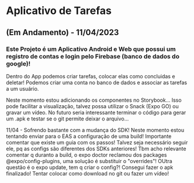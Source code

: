 # Aplicativo de Tarefas
## (Em Andamento) - 11/04/2023
### Este Projeto é um Aplicativo Android e Web que possui um registro de contas e login pelo Firebase (banco de dados do google)!

Dentro do App podemos criar tarefas, colocar elas como concluidas e deletar! Podemos criar uma conta no banco de dados e associar as tarefas a um usuário.

Neste momento estou adicionando os componentes no Storybook... Isso pode facilitar a visualização, talvez possa utilizar o Snack (Expo GO) ou gravar um vídeo.
No futuro seria interessante terminar o código para gerar um .apk e testar se o git permite deixar o arquivo...

11/04 - Sofrendo bastante com a mudança do SDK! Neste momento estou tentando enviar para o EAS a configuração de uma build! Importante comentar que existe um guia com os passos! Talvez seja necessário seguir ele, pq as configs são diferentes dos SDKs anteriores!
Tbm acho relevante comentar q duranto a build, o expo doctor reclamou dos packages  @expo/config-plugins, uma solução é substituir o "overrides"!
OUtra questão é o expo update, tem q criar o config?!
Consegui fazer o apk finalizado! Tentar colocar como download no git ou fazer um vídeo!